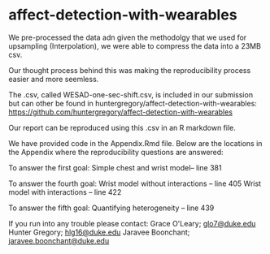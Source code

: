 # affect-detection-with-wearables

We pre-processed the data adn given the methodolgy that we used for upsampling (Interpolation), we were able to compress the data into a 23MB csv. 

Our thought process behind this was making the reproducibility process easier and more seemless. 

The .csv, called WESAD-one-sec-shift.csv, is included in our submission but can other be found in huntergregory/affect-detection-with-wearables:
https://github.com/huntergregory/affect-detection-with-wearables

Our report can be reproduced using this .csv in an R markdown file. 

We have provided code in the Appendix.Rmd file. Below are the locations in the Appendix where the reproducibility questions are answered:

To answer the first goal:
Simple chest and wrist model– line 381

To answer the fourth goal:
Wrist model without interactions – line 405
Wrist model with interactions – line 422

To answer the fifth goal:
Quantifying heterogeneity – line 439 

If you run into any trouble please contact:
Grace O'Leary; glo7@duke.edu
Hunter Gregory; hlg16@duke.edu
Jaravee Boonchant; jaravee.boonchant@duke.edu
